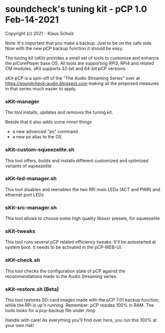 # soundcheck's tuning kit - pCP  1.0   Feb-14-2021

Copyright (c) 2021 - Klaus Schulz

Note: It's important that you make a backup. Just to be on the safe side.
Now with the new pCP backup function it should be easy.


The tuning kit (sKit) provides a small set of tools to customize and enhance
the piCorePlayer base OS. All tools are supporting RPi3, RPi4 
and related CM modules. sKit supports 32-bit and 64-bit pCP versions.

sKit-pCP is a spin-off of the "The Audio Streaming Series" 
over at https://soundcheck-audio.blogspot.com making all the proposed
measures in that series much easier to apply.


### sKit-manager

The tool installs, updates and removes the tuning kit.

Beside that it also adds some minor things 
  * a new advanced "ps" command
  * a new ps alias
to the OS




### sKit-custom-squeezelite.sh

This tool offers, builds and installs different customized and optimized variants of squeezelite 





### sKit-led-manager.sh

This tool disables and reenables the two RPi main LEDs (ACT and PWR) and ethernet port LEDs




### sKit-src-manager.sh

This tool allows to choose some high quality libsoxr presets, for squeezelite




### sKit-tweaks

This tool runs several pCP related efficiency tweaks. 
It'll be autostarted at system boot. It needs to be activated in the pCP-WEB-UI.



### sKit-check.sh

This tool checks the configuration state of pCP against the recommendations made in the
Audio Streaming series.




### sKit-restore.sh (Beta)

This tool restores SD-card images made with the pCP 7.01 backup function, while the
RPi is up'n running. Remember: pCP resides 100% in RAM.
The tools looks for a pcp-backup file under /tmp

Handle with care! As everything you'll find over here, you run this 100% at your own risk!







